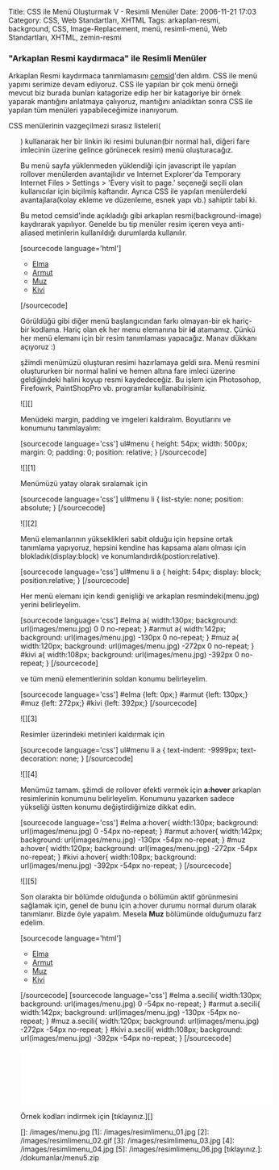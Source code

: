 Title: CSS ile Menü Oluşturmak V - Resimli Menüler
Date: 2006-11-21 17:03
Category: CSS, Web Standartları, XHTML
Tags: arkaplan-resmi, background, CSS, Image-Replacement, menü, resimli-menü, Web Standartları, XHTML, zemin-resmi

### "Arkaplan Resmi kaydırmaca" ile Resimli Menüler

Arkaplan Resmi kaydırmaca tanımlamasını [cemsid][]'den aldım. CSS ile
menü yapımı serimize devam ediyoruz. CSS ile yapılan bir çok menü örneği
mevcut biz burada bunları katagorize edip her bir katagoriye bir örnek
yaparak mantığını anlatmaya çalıyoruz, mantığını anladıktan sonra CSS
ile yapılan tüm menüleri yapabileceğimize inanıyorum. <!--more-->

CSS menülerinin vazgeçilmezi sırasız listeleri(<ul>) kullanarak her
bir linkin iki resimi bulunan(bir normal hali, diğeri fare imlecinin
üzerine gelince görünecek resim) menü oluşturacağız.

Bu menü sayfa yüklenmeden yüklendiği için javascript ile yapılan
rollover menülerden avantajlıdır ve Internet Explorer'da Temporary
Internet Files > Settings > 'Every visit to page.' seçeneği seçili
olan kullanıcılar için biçilmiş kaftandır. Ayrıca CSS ile yapılan
menülerdeki avantajlara(kolay ekleme ve düzenleme, esnek yapı vb.)
sahiptir tabi ki.

Bu metod cemsid'inde açıkladığı gibi arkaplan resmi(background-image)
kaydırarak yapılıyor. Genelde bu tip menüler resim içeren veya
anti-aliased metinlerin kullanıldığı durumlarda kullanılır.

[sourcecode language='html']

-   [Elma][]
-   [Armut][]
-   [Muz][]
-   [Kivi][]

[/sourcecode]

Görüldüğü gibi diğer menü başlangıcından farkı olmayan-bir ek hariç- bir
kodlama. Hariç olan ek her menu elemanına bir **id** atamamız. Çünkü her
menü elemanı için bir resim tanımlaması yapacağız. Manav dükkanı
açıyoruz :)

şžimdi menümüzü oluşturan resimi hazırlamaya geldi sıra. Menü resmini
oluştururken bir normal halini ve hemen altına fare imleci üzerine
geldiğindeki halini koyup resmi kaydedeceğiz. Bu işlem için Photosohop,
Firefowrk, PaintShopPro vb. programlar kullanabilrisiniz.

![][]

Menüdeki margin, padding ve imgeleri kaldıralım. Boyutlarını ve konumunu
tanımlayalım:

[sourcecode language='css'] ul#menu { height: 54px; width: 500px;
margin: 0; padding: 0; position: relative; } [/sourcecode]

![][1]

Menümüzü yatay olarak sıralamak için

[sourcecode language='css'] ul#menu li { list-style: none; position:
absolute; } [/sourcecode]

![][2]

Menü elemanlarının yükseklikleri sabit olduğu için hepsine ortak
tanımlama yapıyoruz, hepsini kendine has kapsama alanı olması için
blokladık(display:block) ve konumlandırdık(postion:relative).

[sourcecode language='css'] ul#menu li a { height: 54px; display:
block; position:relative; } [/sourcecode]

Her menü elemanı için kendi genişliği ve arkaplan resmindeki(menu.jpg)
yerini belirleyelim.

[sourcecode language='css'] #elma a{ width:130px; background:
url(images/menu.jpg) 0 0 no-repeat; } #armut a{ width:142px;
background: url(images/menu.jpg) -130px 0 no-repeat; } #muz a{
width:120px; background: url(images/menu.jpg) -272px 0 no-repeat; }
#kivi a{ width:108px; background: url(images/menu.jpg) -392px 0
no-repeat; } [/sourcecode]

ve tüm menü elementlerinin soldan konumu belirleyelim.

[sourcecode language='css'] #elma {left: 0px;} #armut {left: 130px;}
#muz {left: 272px;} #kivi {left: 392px;} [/sourcecode]

![][3]

Resimler üzerindeki metinleri kaldırmak için

[sourcecode language='css'] ul#menu li a { text-indent: -9999px;
text-decoration: none; } [/sourcecode]

![][4]

Menümüz tamam. şžimdi de rollover efekti vermek için **a:hover**
arkaplan resimlerinin konumunu belirleyelim. Konumunu yazarken sadece
yükseliği üstten konumu değiştirdiğimize dikkat edin.

[sourcecode language='css'] #elma a:hover{ width:130px; background:
url(images/menu.jpg) 0 -54px no-repeat; } #armut a:hover{ width:142px;
background: url(images/menu.jpg) -130px -54px no-repeat; } #muz
a:hover{ width:120px; background: url(images/menu.jpg) -272px -54px
no-repeat; } #kivi a:hover{ width:108px; background:
url(images/menu.jpg) -392px -54px no-repeat; } [/sourcecode]

![][5]

Son olarakta bir bölümde olduğunda o bölümün aktif görünmesini sağlamak
için, genel de bunu için a:hover durumu normal durum olarak tanımlanır.
Bizde öyle yapalım. Mesela **Muz** bölümünde olduğumuzu farz edelim.

[sourcecode language='html']

-   [Elma][]
-   [Armut][]
-   [Muz][]
-   [Kivi][]

[/sourcecode] [sourcecode language='css'] #elma a.secili{ width:130px;
background: url(images/menu.jpg) 0 -54px no-repeat; } #armut a.secili{
width:142px; background: url(images/menu.jpg) -130px -54px no-repeat; }
#muz a.secili{ width:120px; background: url(images/menu.jpg) -272px
-54px no-repeat; } #kivi a.secili{ width:108px; background:
url(images/menu.jpg) -392px -54px no-repeat; } [/sourcecode]
<iframe src="/dokumanlar/menu_5.html" width="500" height="110" frameborder="0" scrolling="no"></iframe>

Örnek kodları indirmek için [tıklayınız.][]

</p>

  [cemsid]: http://www.cemshid.com/makale/arkaplan_resmi_kaydirmaca.html
  [Elma]: # "Elma"
  [Armut]: # "Armut"
  [Muz]: # "Muz"
  [Kivi]: # "Kivi"
  []: /images/menu.jpg
  [1]: /images/resimlimenu_01.jpg
  [2]: /images/resimlimenu_02.gif
  [3]: /images/resimlimenu_03.jpg
  [4]: /images/resimlimenu_04.jpg
  [5]: /images/resimlimenu_06.jpg
  [tıklayınız.]: /dokumanlar/menu5.zip
